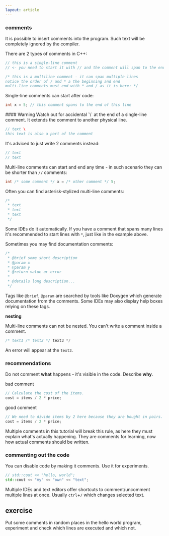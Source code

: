 ```yaml
---
layout: article
---
```


### comments

It is possible to insert comments into the program. Such text will be completely ignored by the compiler.

There are 2 types of comments in C++:

```c++
// this is a single-line comment
// <- you need to start it with // and the comment will span to the end of line

/* this is a multiline comment - it can span multiple lines
notice the order of / and * a the beginning and end
multi-line comments must end with * and / as it is here: */
```

Single-line comments can start after code:

```c++
int x = 5; // this comment spans to the end of this line
```

<div class="note warning">
#### Warning
<i class="fas fa-exclamation-circle"></i>
Watch out for accidental `\` at the end of a single-line comment. It extends the comment to another physical line.

```c++
// text \
this text is also a part of the comment
``` 

It's adviced to just write 2 comments instead:

```c++
// text
// text
```
</div>

Multi-line comments can start and end any time - in such scenario they can be shorter than `//` comments:

```c++
int /* some comment */ x = /* other comment */ 5;
```

Often you can find asterisk-stylized multi-line comments:

```c++
/*
 * text
 * text
 * text
 */
```

Some IDEs do it automatically. If you have a comment that spans many lines it's recommended to start lines with `*`, just like in the example above.

Sometimes you may find documentation comments:

```c++
/*
 * @brief some short description
 * @param x 
 * @param y
 * @return value or error
 * 
 * @details long description...
 */
```

Tags like `@brief`, `@param` are searched by tools like Doxygen which generate documentation from the comments. Some IDEs may also display help boxes relying on these tags.

**nesting**

Multi-line comments can not be nested. You can't write a comment inside a comment.

```c++
/* text1 /* text2 */ text3 */
```

An error will appear at the `text3`.

### recommendations

Do not comment **what** happens - it's visible in the code. Describe **why**.

bad comment

```c++
// Calculate the cost of the items.
cost = items / 2 * price;
```

good comment

```c++
// We need to divide items by 2 here because they are bought in pairs.
cost = items / 2 * price;
```

Multiple comments in this tutorial will break this rule, as here they must explain what's actually happening. They are comments for learning, now how actual comments should be written.

### commenting out the code

You can disable code by making it comments. Use it for experiments.

```c++
// std::cout << "hello, world";
std::cout << "my" << "own" << "text";
```

Multiple IDEs and text editors offer shortcuts to comment/uncomment multiple lines at once. Usually `ctrl`+`/` which changes selected text.

## exercise

Put some comments in random places in the hello world program, experiment and check which lines are executed and which not.